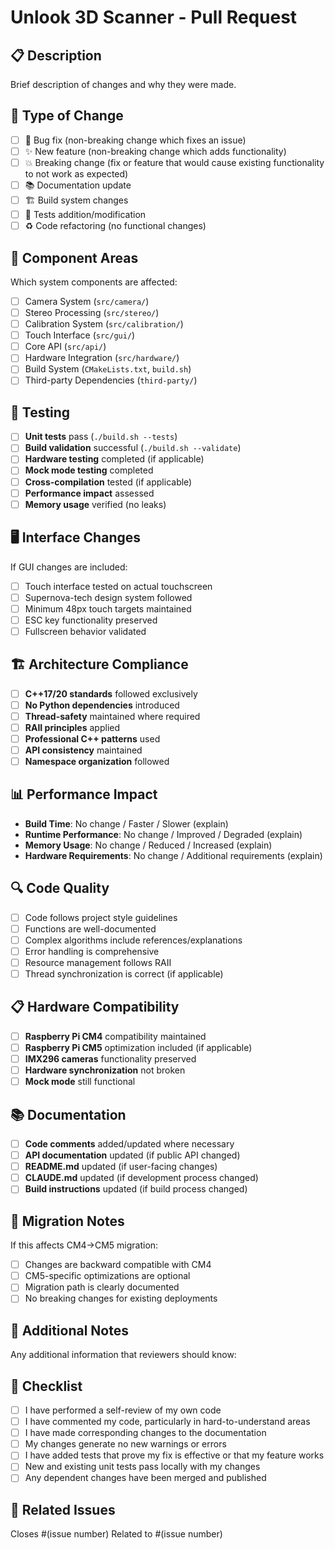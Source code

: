 # Unlook 3D Scanner - Pull Request

## 📋 **Description**
Brief description of changes and why they were made.

## 🎯 **Type of Change**
- [ ] 🐛 Bug fix (non-breaking change which fixes an issue)
- [ ] ✨ New feature (non-breaking change which adds functionality)
- [ ] 💥 Breaking change (fix or feature that would cause existing functionality to not work as expected)
- [ ] 📚 Documentation update
- [ ] 🏗️ Build system changes
- [ ] 🧪 Tests addition/modification
- [ ] ♻️ Code refactoring (no functional changes)

## 🔧 **Component Areas**
Which system components are affected:
- [ ] Camera System (`src/camera/`)
- [ ] Stereo Processing (`src/stereo/`)
- [ ] Calibration System (`src/calibration/`)
- [ ] Touch Interface (`src/gui/`)
- [ ] Core API (`src/api/`)
- [ ] Hardware Integration (`src/hardware/`)
- [ ] Build System (`CMakeLists.txt`, `build.sh`)
- [ ] Third-party Dependencies (`third-party/`)

## 🧪 **Testing**
- [ ] **Unit tests** pass (`./build.sh --tests`)
- [ ] **Build validation** successful (`./build.sh --validate`)
- [ ] **Hardware testing** completed (if applicable)
- [ ] **Mock mode testing** completed
- [ ] **Cross-compilation** tested (if applicable)
- [ ] **Performance impact** assessed
- [ ] **Memory usage** verified (no leaks)

## 🖥️ **Interface Changes**
If GUI changes are included:
- [ ] Touch interface tested on actual touchscreen
- [ ] Supernova-tech design system followed
- [ ] Minimum 48px touch targets maintained
- [ ] ESC key functionality preserved
- [ ] Fullscreen behavior validated

## 🏗️ **Architecture Compliance**
- [ ] **C++17/20 standards** followed exclusively
- [ ] **No Python dependencies** introduced
- [ ] **Thread-safety** maintained where required
- [ ] **RAII principles** applied
- [ ] **Professional C++ patterns** used
- [ ] **API consistency** maintained
- [ ] **Namespace organization** followed

## 📊 **Performance Impact**
- **Build Time**: No change / Faster / Slower (explain)
- **Runtime Performance**: No change / Improved / Degraded (explain)
- **Memory Usage**: No change / Reduced / Increased (explain)
- **Hardware Requirements**: No change / Additional requirements (explain)

## 🔍 **Code Quality**
- [ ] Code follows project style guidelines
- [ ] Functions are well-documented
- [ ] Complex algorithms include references/explanations
- [ ] Error handling is comprehensive
- [ ] Resource management follows RAII
- [ ] Thread synchronization is correct (if applicable)

## 📋 **Hardware Compatibility**
- [ ] **Raspberry Pi CM4** compatibility maintained
- [ ] **Raspberry Pi CM5** optimization included (if applicable)
- [ ] **IMX296 cameras** functionality preserved
- [ ] **Hardware synchronization** not broken
- [ ] **Mock mode** still functional

## 📚 **Documentation**
- [ ] **Code comments** added/updated where necessary
- [ ] **API documentation** updated (if public API changed)
- [ ] **README.md** updated (if user-facing changes)
- [ ] **CLAUDE.md** updated (if development process changed)
- [ ] **Build instructions** updated (if build process changed)

## 🔄 **Migration Notes**
If this affects CM4→CM5 migration:
- [ ] Changes are backward compatible with CM4
- [ ] CM5-specific optimizations are optional
- [ ] Migration path is clearly documented
- [ ] No breaking changes for existing deployments

## 📝 **Additional Notes**
Any additional information that reviewers should know:

## 📑 **Checklist**
- [ ] I have performed a self-review of my own code
- [ ] I have commented my code, particularly in hard-to-understand areas
- [ ] I have made corresponding changes to the documentation
- [ ] My changes generate no new warnings or errors
- [ ] I have added tests that prove my fix is effective or that my feature works
- [ ] New and existing unit tests pass locally with my changes
- [ ] Any dependent changes have been merged and published

## 🔗 **Related Issues**
Closes #(issue number)
Related to #(issue number)